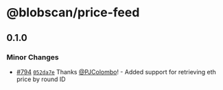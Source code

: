 # @blobscan/price-feed

## 0.1.0

### Minor Changes

- [#794](https://github.com/Blobscan/blobscan/pull/794) [`052da7e`](https://github.com/Blobscan/blobscan/commit/052da7e93a3c3289ec67097b8f8bc34315d84b2e) Thanks [@PJColombo](https://github.com/PJColombo)! - Added support for retrieving eth price by round ID
